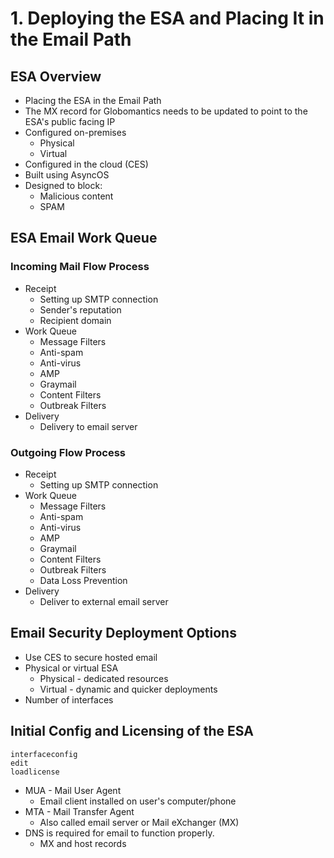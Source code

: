 # 1. Deploying the ESA and Placing It in the Email Path

## ESA Overview

* Placing the ESA in the Email Path
* The MX record for Globomantics needs to be updated to point to the ESA's public facing IP
* Configured on-premises
  * Physical
  * Virtual
* Configured in the cloud (CES)
* Built using AsyncOS
* Designed to block:
  * Malicious content
  * SPAM

## ESA Email Work Queue

### Incoming Mail Flow Process

* Receipt
  * Setting up SMTP connection
  * Sender's reputation
  * Recipient domain
* Work Queue
  * Message Filters
  * Anti-spam
  * Anti-virus
  * AMP
  * Graymail
  * Content Filters
  * Outbreak Filters
* Delivery
  * Delivery to email server

### Outgoing Flow Process

* Receipt
  * Setting up SMTP connection
* Work Queue
  * Message Filters
  * Anti-spam
  * Anti-virus
  * AMP
  * Graymail
  * Content Filters
  * Outbreak Filters
  * Data Loss Prevention
* Delivery
  * Deliver to external email server

## Email Security Deployment Options

* Use CES to secure hosted email
* Physical or virtual ESA
  * Physical - dedicated resources
  * Virtual - dynamic and quicker deployments
* Number of interfaces

## Initial Config and Licensing of the ESA

```
interfaceconfig
edit
loadlicense
```

* MUA - Mail User Agent
  * Email client installed on user's computer/phone
* MTA - Mail Transfer Agent
  * Also called email server or Mail eXchanger (MX)
* DNS is required for email to function properly.
  * MX and host records
